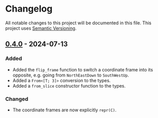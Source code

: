# Changelog

All notable changes to this project will be documented in this file.
This project uses [Semantic Versioning](https://semver.org/spec/v2.0.0.html).

## [0.4.0] - 2024-07-13

[0.4.0]: https://github.com/sunsided/coordinate-frame/releases/tag/v0.4.0

### Added

- Added the `flip_frame` function to switch a coordinate frame into its opposite, e.g. going
  from `NorthEastDown` to `SouthWestUp`.
- Added a `From<[T; 3]>` conversion to the types.
- Added a `from_slice` constructor function to the types.

### Changed

- The coordinate frames are now explicitly `repr(C)`.
